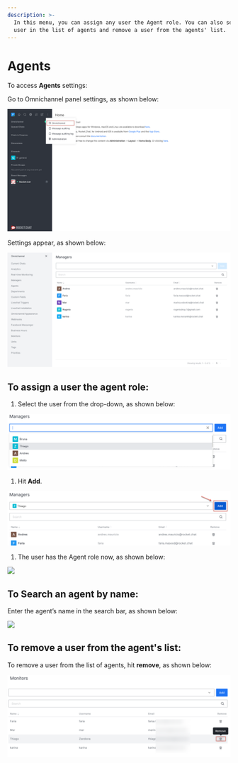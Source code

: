 ```yaml
---
description: >-
  In this menu, you can assign any user the Agent role. You can also search a
  user in the list of agents and remove a user from the agents' list.
---
```


# Agents

To access **Agents** settings:

Go to Omnichannel panel settings, as shown below:

![](../../.gitbook/assets/0%20%288%29%20%285%29%20%285%29%20%285%29%20%285%29%20%285%29%20%284%29%20%284%29%20%281%29%20%2810%29.png)

Settings appear, as shown below:

![](../../.gitbook/assets/1%20%284%29.png)

## **To assign a user the agent role:**

1. Select the user from the drop-down, as shown below:

![](../../.gitbook/assets/2%20%284%29.png)

1. Hit **Add**.

![](../../.gitbook/assets/3%20%284%29.png)

1. The user has the Agent role now, as shown below:

![](../../.gitbook/assets/4%20%285%29.png)

## **To Search an agent by name:**

Enter the agent’s name in the search bar, as shown below:

![](../../.gitbook/assets/5%20%285%29.png)

## **To remove a user from the agent's list:**

To remove a user from the list of agents, hit **remove**, as shown below:

![](../../.gitbook/assets/6%20%285%29.png)


